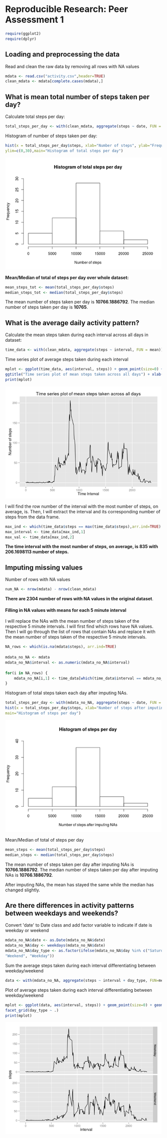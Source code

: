 # Reproducible Research: Peer Assessment 1


```r
require(ggplot2)
require(dplyr)
```

## Loading and preprocessing the data
Read and clean the raw data by removing all rows with NA values

```r
mdata <- read.csv("activity.csv",header=TRUE)
clean_mdata <- mdata[complete.cases(mdata),]
```

## What is mean total number of steps taken per day?
Calculate total steps per day:

```r
total_steps_per_day <- with(clean_mdata, aggregate(steps ~ date, FUN = sum))
```

Histogram of number of steps taken per day:

```r
hist(x = total_steps_per_day$steps, xlab="Number of steps", ylab="Frequency",
ylim=c(0,30),main="Histogram of total steps per day")
```

![](markdown_files/figure-html/unnamed-chunk-5-1.png) 

**Mean/Median of total of steps per day over whole dataset:**

```r
mean_steps_tot <- mean(total_steps_per_day$steps)
median_steps_tot <- median(total_steps_per_day$steps)
```

The mean number of steps taken per day is **10766.1886792**.
The median number of steps taken per day is **10765**.

## What is the average daily activity pattern?
Calculate the mean steps taken during each interval across all days in dataset:

```r
time_data <- with(clean_mdata, aggregate(steps ~ interval, FUN = mean))
```

Time series plot of average steps taken during each interval

```r
mplot <- ggplot(time_data, aes(interval, steps)) + geom_point(size=0) + geom_line() + ylab("Number of steps") + 
ggtitle("Time series plot of mean steps taken across all days") + xlab("Time Interval")
print(mplot)
```

![](markdown_files/figure-html/unnamed-chunk-8-1.png) 


I will find the row number of the interval with the most number of steps, on average, is. Then, I will extract
the interval and its corresponding number of steps from the data frame.


```r
max_ind <- which(time_data$steps == max(time_data$steps),arr.ind=TRUE)
max_interval <- time_data[max_ind,1]
max_val <- time_data[max_ind,2]
```

**The time interval with the most number of steps, on average, is 835 with 206.1698113 number of steps.**


## Imputing missing values
Number of rows with NA values

```r
num_NA <- nrow(mdata) - nrow(clean_mdata)
```

**There are 2304 number of rows with NA values in the original dataset**.


#### Filling in NA values with means for each 5 minute interval
I will replace the NAs with the mean number of steps taken of the respective 5 minute intervals.
I will first find which rows have NA values. Then I will go through the list of rows that contain NAs and replace it with the
mean number of steps taken of the respective 5 minute intervals.

```r
NA_rows <- which(is.na(mdata$steps), arr.ind=TRUE)

mdata_no_NA <- mdata
mdata_no_NA$interval <- as.numeric(mdata_no_NA$interval)

for(i in NA_rows) {
	mdata_no_NA[i,1] <- time_data[which(time_data$interval == mdata_no_NA[i,3], arr.ind=TRUE),2]
}
```

Histogram of total steps taken each day after imputing NAs.


```r
total_steps_per_day <- with(mdata_no_NA, aggregate(steps ~ date, FUN = sum))
hist(x = total_steps_per_day$steps, xlab="Number of steps after imputing NAs", ylab="Frequency",ylim=c(0, 40),
main="Histogram of steps per day")
```

![](markdown_files/figure-html/unnamed-chunk-12-1.png) 

Mean/Median of total of steps per day

```r
mean_steps <- mean(total_steps_per_day$steps)
median_steps <- median(total_steps_per_day$steps)
```

The mean number of steps taken per day after imputing NAs is **10766.1886792**.
The median number of steps taken per day after imputing NAs is **10766.1886792**.

After imputing NAs, the mean has stayed the same while the median has changed slightly.

## Are there differences in activity patterns between weekdays and weekends?

Convert 'date' to Date class and add factor variable to indicate if date is weekday or weekend

```r
mdata_no_NA$date <- as.Date(mdata_no_NA$date)
mdata_no_NA$day <- weekdays(mdata_no_NA$date)
mdata_no_NA$day_type <- as.factor(ifelse(mdata_no_NA$day %in% c("Saturday", "Sunday"), 
"Weekend", "Weekday"))
```

Sum the average steps taken during each interval differentiating between weekday/weekend

```r
data <- with(mdata_no_NA, aggregate(steps ~ interval + day_type, FUN=mean))
```

Plot of average steps taken during each interval differentiating between weekday/weekend

```r
mplot <- ggplot(data, aes(interval, steps)) + geom_point(size=0) + geom_line() + 
facet_grid(day_type ~ .)
print(mplot)
```

![](markdown_files/figure-html/unnamed-chunk-16-1.png) 

